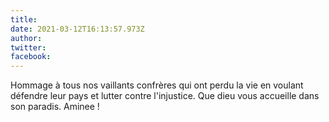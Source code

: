 ```yaml
---
title: 
date: 2021-03-12T16:13:57.973Z
author: 
twitter: 
facebook: 
---
```


Hommage à tous nos vaillants confrères qui ont perdu la vie en voulant défendre leur pays et lutter contre l'injustice. Que dieu vous accueille dans son paradis. Aminee !